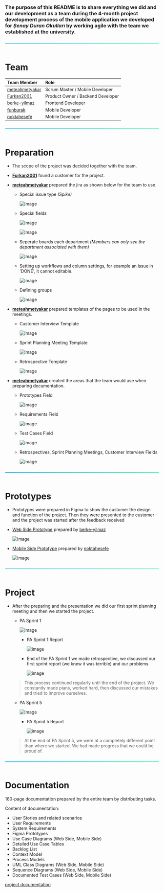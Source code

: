 ### The purpose of this README is to share everything we did and our development as a team during the 4-month project development process of the mobile application we developed for *Şenay Duran Okulları* by working agile with the team we established at the university.


<p align="center"> 
  <a href="#">
    <img src="https://github.com/meteahmetyakar/meteahmetyakar/blob/main/images/line.png"/>
    <br></br>
  </a>
</p> 

# Team

| Team Member | Role |
|:-|:-|
|[meteahmetyakar](https://github.com/meteahmetyakar)|Scrum Master / Mobile Developer|
|[Furkan2001](https://github.com/Furkan2001)| Product Owner / Backend Developer |
|[berke-yilmaz](https://github.com/berke-yilmaz) | Frontend Developer |
|[funburak](https://github.com/funburak)| Mobile Developer |
|[noktahesefe](https://github.com/noktahesefe)| Mobile Developer |


<p align="center"> 
  <a href="#">
    <img src="https://github.com/meteahmetyakar/meteahmetyakar/blob/main/images/line.png"/>
    <br></br>
  </a>
</p> 

# Preparation
+ The scope of the project was decided together with the team.
+ **[Furkan2001](https://github.com/Furkan2001)** found a customer for the project.
+ **[meteahmetyakar](https://github.com/meteahmetyakar)** prepared the jira as shown below for the team to use.
  + Special issue type *(Spike)*
   
    ![image](https://github.com/Project-AA-ORG/.github/assets/56269926/362deeb3-10f1-495b-aa22-625cd0cadfb5)

  + Special fields
 
    ![image](https://github.com/Project-AA-ORG/.github/assets/56269926/96a8c52f-2aeb-4cbe-b470-128d6767286b)

    ![image](https://github.com/Project-AA-ORG/.github/assets/56269926/28dda215-9cca-48d1-b8de-e77f34bf01bd)


   + Seperate boards each department *(Members can only see the department associated with them)*

     ![image](https://github.com/Project-AA-ORG/.github/assets/56269926/26f90dc3-dc2c-470f-926e-9cdf3a5615e3)

   + Setting up workflows and column settings, for example an issue in 'DONE', it cannot editable.
 
     ![image](https://github.com/Project-AA-ORG/.github/assets/56269926/fe3eb67a-f898-49ba-a8b4-3d0da83b9865)

   + Defining groups
 
     ![image](https://github.com/Project-AA-ORG/.github/assets/56269926/c25fa413-58b0-4aa1-843e-eb1c1103356d)

+ **[meteahmetyakar](https://github.com/meteahmetyakar)** prepared templates of the pages to be used in the meetings.
  + Customer Interview Template

    ![image](https://github.com/Project-AA-ORG/.github/assets/56269926/773c1dbb-15b4-46fb-b277-46b6470bc4da)

  + Sprint Planning Meeting Template

    ![image](https://github.com/Project-AA-ORG/.github/assets/56269926/274c206d-3312-4e60-a6b1-e906fc411a9a)

  + Retrospective Template
 
    ![image](https://github.com/Project-AA-ORG/.github/assets/56269926/1de33de3-be4a-467e-8a21-2e6d07f7a19e)

+ **[meteahmetyakar](https://github.com/meteahmetyakar)** created the areas that the team would use when preparing documentation.
  + Prototypes Field

    ![image](https://github.com/Project-AA-ORG/.github/assets/56269926/ee316f49-784e-426b-86d9-9104c6a7ad17)

  + Requirements Field

    ![image](https://github.com/Project-AA-ORG/.github/assets/56269926/5f23b90e-85dc-4671-9fbb-4714cd3bcadc)

  + Test Cases Field
 
    ![image](https://github.com/Project-AA-ORG/.github/assets/56269926/f29e4df7-c495-4926-a036-9c75bc362070)

  + Retrospectives, Sprint Planning Meetings, Customer Interview Fields

    ![image](https://github.com/Project-AA-ORG/.github/assets/56269926/d383b957-ca29-4bb6-925e-3b1007da6d6a)

<p align="center"> 
  <a href="#">
    <img src="https://github.com/meteahmetyakar/meteahmetyakar/blob/main/images/line.png"/>
    <br></br>
  </a>
</p>  
    
# Prototypes
+  Prototypes were prepared in Figma to show the customer the design and function of the project. Then they were presented to the customer and the project was started after the feedback received
  +  [Web Side Prototype](https://www.figma.com/proto/bvxHvyh43X1cFg5sVv4m2s/Web-Panel?node-id=109-419&scaling=min-zoom&page-id=0%3A1&starting-point-node-id=109%3A419&mode=design&t=A3HjzkZNtmrcnU70-1) prepared by [berke-yilmaz](https://github.com/berke-yilmaz)
    
     ![image](https://github.com/Project-AA-ORG/.github/assets/56269926/5e16a574-d0e1-4dd8-9b30-24657174c2c7)

  + [Mobile Side Prototype](https://www.figma.com/proto/3FnXWr8j6FjGHEf9pgklN1/mobil-app?node-id=3-751&starting-point-node-id=3%3A751&mode=design&t=rrPqHHfhn2hYKAUg-1) prepared by [noktahesefe](https://github.com/noktahesefe)

    ![image](https://github.com/Project-AA-ORG/.github/assets/56269926/c2ca9079-4a93-4943-8f54-8e6098a01fbd)

<p align="center"> 
  <a href="#">
    <img src="https://github.com/meteahmetyakar/meteahmetyakar/blob/main/images/line.png"/>
    <br></br>
  </a>
</p>  

# Project
  + After the preparing and the presentation we did our first sprint planning meeting and then we started the project.
    
    + PA Sprint 1
      
      ![image](https://github.com/Project-AA-ORG/.github/assets/56269926/c7dd1db3-074f-4850-8d8f-7507f2dd1685)

      + PA Sprint 1 Report
        
        ![image](https://github.com/Project-AA-ORG/.github/assets/56269926/73d86653-a2d4-4e2b-a010-8494c4f95a2b)
   

      + End of the PA Sprint 1 we made retrospective, we discussed our first sprint report (we knew it was terrible) and our problems

        ![image](https://github.com/Project-AA-ORG/.github/assets/56269926/e66c7214-0188-4690-a6c5-b1e8633ad096)


     > This process continued regularly until the end of the project. We constantly made plans, worked hard, then discussed our mistakes and tried to improve ourselves.

    + PA Sprint 5
   
      ![image](https://github.com/Project-AA-ORG/.github/assets/56269926/e7ce34e6-0dd6-4924-b31b-bbb07a8ccc50)

      + PA Sprint 5 Report

        ![image](https://github.com/Project-AA-ORG/.github/assets/56269926/8b4ba26b-9a25-4963-aecc-6ebd9afddd0c)


    > At the end of PA Sprint 5, we were at a completely different point than where we started. We had made progress that we could be proud of.
      
<p align="center"> 
  <a href="#">
    <img src="https://github.com/meteahmetyakar/meteahmetyakar/blob/main/images/line.png"/>
    <br></br>
  </a>
</p>  

# Documentation
  160-page documentation prepared by the entire team by distributing tasks.
  
  Content of documentation: 
  +  User Stories and related scenarios
  +  User Requirements
  +  System Requirements
  +  Figma Prototypes
  +  Use Case Diagrams (Web Side, Mobile Side)
  +  Detailed Use Case Tables
  +  Backlog List
  +  Context Model
  +  Process Models
  +  UML Class Diagrams (Web Side, Mobile Side)
  +  Sequence Diagrams (Web Side, Mobile Side)
  +  Documented Test Cases (Web Side, Mobile Side)

  [project documentation](https://github.com/Project-AA-ORG/.github/blob/main/project-documentation.pdf)






